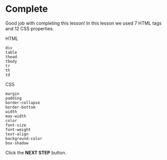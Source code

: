 # Complete
Good job with completing this lesson! In this lesson we used 7 HTML tags and 12 CSS properties. 

HTML
```
div
table
thead
tbody
tr
th
td
```

CSS
```
margin
padding
border-collapse
border-bottom
width
max-width
color
font-size
font-weight
text-align
background-color
box-shadow
```



Click the **NEXT STEP** button.
